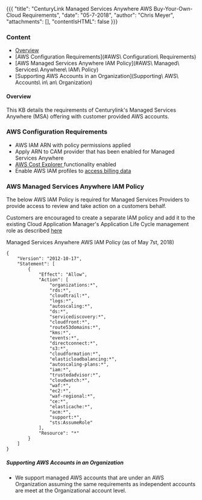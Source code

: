 {{{ 
    "title": "CenturyLink Managed Services Anywhere AWS Buy-Your-Own-Cloud Requirements", "date": "05-7-2018", 
    "author": "Chris Meyer", 
    "attachments": [], 
    "contentIsHTML": false 
}}}

### Content
* [Overview](#Overview)
* [AWS Configuration Requirements](#AWS\ Configuration\ Requirements)
* [AWS Managed Services Anywhere IAM Policy](#AWS\ Managed\ Services\ Anywhere\ IAM\ Policy)
* [Supporting AWS Accounts in an Organization](Supporting\ AWS\ Accounts\ in\ an\ Organization)


#### Overview  

This KB details the requirements of Centurylink's Managed Services Anywhere (MSA) offering with customer provided AWS accounts.

### AWS Configuration Requirements
* AWS IAM ARN with policy permissions applied
* Apply ARN to CAM provider that has been enabled for Managed Services Anywhere
* [AWS Cost Explorer ](https://docs.aws.amazon.com/awsaccountbilling/latest/aboutv2/cost-explorer-signup.html) functionality enabled
* Enable AWS IAM profiles to [access billing data](https://docs.aws.amazon.com/awsaccountbilling/latest/aboutv2/grantaccess.html)


### AWS Managed Services Anywhere IAM Policy
The below AWS IAM Policy is required for Managed Services Providers to provide access to review and take action on a customers behalf.

Customers are encouraged to create a separate IAM policy and add it to the existing Cloud Application Manager's Application Life Cycle management role as described [here](https://www.ctl.io/knowledge-base/cloud-application-manager/deploying-anywhere/using-your-aws-account/)

Managed Services Anywhere AWS IAM Policy (as of May 7st, 2018)
```
{
    "Version": "2012-10-17",
    "Statement": [
        {
            "Effect": "Allow",
            "Action": [
                "organizations:*",
                "rds:*",
                "cloudtrail:*",
                "logs:*",
                "autoscaling:*",
                "ds:*",
                "servicediscovery:*",
                "cloudfront:*",
                "route53domains:*",
                "kms:*",
                "events:*",
                "directconnect:*",
                "s3:*",
                "cloudformation:*",
                "elasticloadbalancing:*",
                "autoscaling-plans:*",
                "iam:*",
                "trustedadvisor:*",
                "cloudwatch:*",
                "waf:*",
                "ec2:*",
                "waf-regional:*",
                "ce:*",
                "elasticache:*",
                "acm:*",
                "support:*",
                "sts:AssumeRole"
            ],
            "Resource": "*"
        }
    ]
}
```


##### Supporting AWS Accounts in an Organization
* We support managed AWS accounts that are under an AWS Organization assuming the same requirements as independent accounts are meet at the Organizational account level. 

